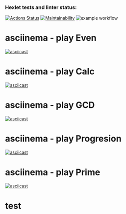 ### Hexlet tests and linter status:
[![Actions Status](https://github.com/lastZu/java-project-lvl1/workflows/hexlet-check/badge.svg)](https://github.com/lastZu/java-project-lvl1/actions)
[![Maintainability](https://api.codeclimate.com/v1/badges/a99a88d28ad37a79dbf6/maintainability)](https://codeclimate.com/github/codeclimate/codeclimate/maintainability)
![example workflow](https://github.com/lastZu/java-project-lvl1/actions/workflows/main.yml/badge.svg)
# asciinema - play Even
[![asciicast](https://asciinema.org/a/dXiTvS2sYuKWRTK5R4RSSh6KK.svg)](https://asciinema.org/a/dXiTvS2sYuKWRTK5R4RSSh6KK)
# asciinema - play Calc
[![asciicast](https://asciinema.org/a/XYYZjJnN1FGhirvvwkBROnf2w.svg)](https://asciinema.org/a/XYYZjJnN1FGhirvvwkBROnf2w)
# asciinema - play GCD
[![asciicast](https://asciinema.org/a/tKejeyK07IUmix3a8vbBmMOxR.svg)](https://asciinema.org/a/tKejeyK07IUmix3a8vbBmMOxR)
# asciinema - play Progresion
[![asciicast](https://asciinema.org/a/qGNIltIj9YCxrD8ZW461zAz74.svg)](https://asciinema.org/a/qGNIltIj9YCxrD8ZW461zAz74)
# asciinema - play Prime
[![asciicast](https://asciinema.org/a/5RG90vGcDDiXzwsOyaG5mpLeh.svg)](https://asciinema.org/a/5RG90vGcDDiXzwsOyaG5mpLeh)
# test

